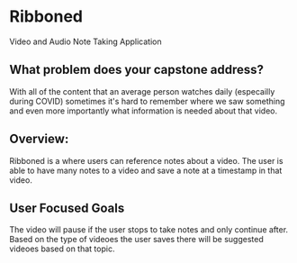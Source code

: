# Ribboned
Video and Audio Note Taking Application

## What problem does your capstone address?
With all of the content that an average person watches daily (especailly during COVID) sometimes it's hard to remember where we saw something and even more importantly what information is needed about that video.

## Overview:
Ribboned is a where users can reference notes about a video. The user is able to have many notes to a video and save a note at a timestamp in that video. 

## User Focused Goals
The video will pause if the user stops to take notes and only continue after. Based on the type of videoes the user saves there will be suggested videoes based on that topic. 
